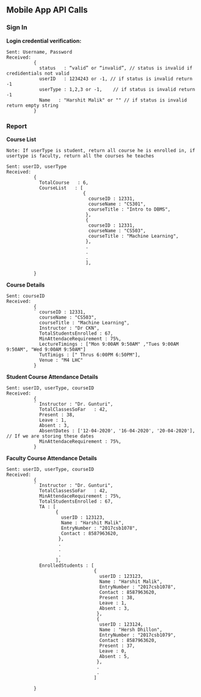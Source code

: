 ## Mobile App API Calls

### Sign In

**Login credential verification:**
 
    Sent: Username, Password  
    Received: 
              { 
                status   : “valid” or “invalid”, // status is invalid if credidentials not valid
                userID   : 1234243 or -1, // if status is invalid return -1
                userType : 1,2,3 or -1,    // if status is invalid return -1
                Name   : "Harshit Malik" or "" // if status is invalid return empty string
              }
              
 ### Report

 **Course List**
 
    Note: If userType is student, return all course he is enrolled in, if usertype is faculty, return all the courses he teaches
    
    Sent: userID, userType
    Received: 
              { 
                TotalCourse   : 6,
                CourseList   : [
                                {
                                  courseID : 12331,
                                  courseName : "CS301",
                                  courseTitle : "Intro to DBMS",
                                 }, 
                                 {
                                  courseID : 12331,
                                  courseName : "CS503",
                                  courseTitle : "Machine Learning",
                                 }, 
                                 .
                                 .
                                 .
                                 ], 
                
              }
         
  **Course Details**
  
    Sent: courseID
    Received: 
              { 
              ` courseID : 12331,
                courseName : "CS503",
                courseTitle : "Machine Learning",
                Instructor : "Dr CKN",
                TotalStudentsEnrolled : 67,
                MinAttendaceRequirement : 75%,
                LectureTimings : ["Mon 9:00AM 9:50AM" ,"Tues 9:00AM 9:50AM", "Wed 9:00AM 9:50AM"] 
                TutTimigs : [" Thrus 6:00PM 6:50PM"],
                Venue : "M4 LHC"               
              }
              
 **Student Course Attendance Details**
 
    Sent: userID, userType, courseID
    Received: 
              { 
              ` Instructor : "Dr. Gunturi",
                TotalClassesSoFar   : 42,
                Present : 38,
                Leave : 1,
                Absent : 3,
                AbsentDates : ['12-04-2020', '16-04-2020', '20-04-2020'], // If we are storing these dates
                MinAttendaceRequirement : 75%,
              }
              
  **Faculty Course Attendance Details**
  
    Sent: userID, userType, courseID
    Received: 
              { 
              ` Instructor : "Dr. Gunturi",
                TotalClassesSoFar   : 42,
                MinAttendaceRequirement : 75%,
                TotalStudentsEnrolled : 67,
                TA : [
                      {
                        userID : 123123,
                        Name : "Harshit Malik",
                        EntryNumber : "2017csb1078",
                        Contact : 8587963620,
                       },
                       .
                       .
                       .
                      ],
                EnrolledStudents : [
                                    {
                                      userID : 123123,
                                      Name : "Harshit Malik",
                                      EntryNumber : "2017csb1078",
                                      Contact : 8587963620,
                                      Present : 38,
                                      Leave : 1,
                                      Absent : 3,
                                     },
                                     {
                                      userID : 123124,
                                      Name : "Hersh Dhillon",
                                      EntryNumber : "2017csb1079",
                                      Contact : 8587963620,
                                      Present : 37,
                                      Leave : 0,
                                      Absent : 5,
                                     },
                                     .
                                     .
                                    ]
                
              }
              
